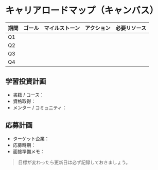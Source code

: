 ﻿# キャリアロードマップ（キャンバス）

| 期間 | ゴール | マイルストーン | アクション | 必要リソース |
|------|--------|----------------|------------|--------------|
| Q1   |        |                |            |              |
| Q2   |        |                |            |              |
| Q3   |        |                |            |              |
| Q4   |        |                |            |              |

## 学習投資計画
- 書籍 / コース：
- 資格取得：
- メンター / コミュニティ：

## 応募計画
- ターゲット企業：
- 応募時期：
- 面接準備メモ：

> 目標が変わったら更新日は必ず記録しておきましょう。
